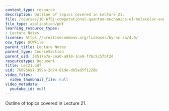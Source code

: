 ```yaml
---
content_type: resource
description: Outline of topics covered in Lecture 21.
file: /courses/10-675j-computational-quantum-mechanics-of-molecular-and-extended-systems-fall-2004/768956a1359a2d7481dedb5ad5f1228b_Lec21.pdf
file_type: application/pdf
learning_resource_types:
- Lecture Notes
license: https://creativecommons.org/licenses/by-nc-sa/4.0/
ocw_type: OCWFile
parent_title: Lecture Notes
parent_type: CourseSection
parent_uid: 38517e7a-cea0-a910-1ce8-f7bc5c5fbf2d
resourcetype: Document
title: Lec21.pdf
uid: 768956a1-359a-2d74-81de-db5ad5f1228b
video_files:
  video_thumbnail_file: null
video_metadata:
  youtube_id: null
---
```

Outline of topics covered in Lecture 21.